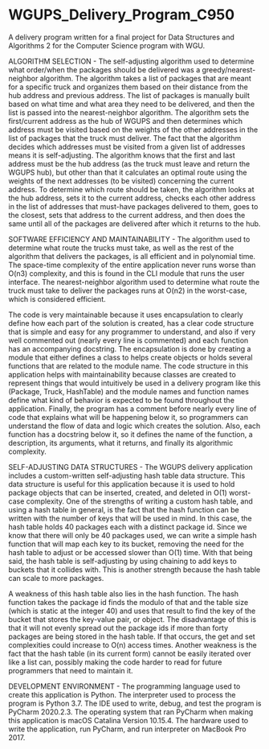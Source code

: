 # WGUPS_Delivery_Program_C950
A delivery program written for a final project for Data Structures and Algorithms 2 for the Computer Science program with WGU.

ALGORITHM SELECTION - 
The self-adjusting algorithm used to determine what order/when the packages should be delivered was a greedy/nearest-neighbor algorithm. The algorithm takes a list of packages that are meant for a specific truck and organizes them based on their distance from the hub address and previous address. The list of packages is manually built based on what time and what area they need to be delivered, and then the list is passed into the nearest-neighbor algorithm. The algorithm sets the first/current address as the hub of WGUPS and then determines which address must be visited based on the weights of the other addresses in the list of packages that the truck must deliver. The fact that the algorithm decides which addresses must be visited from a given list of addresses means it is self-adjusting. The algorithm knows that the first and last address must be the hub address (as the truck must leave and return the WGUPS hub), but other than that it calculates an optimal route using the weights of the next addresses (to be visited) concerning the current address. To determine which route should be taken, the algorithm looks at the hub address, sets it to the current address, checks each other address in the list of addresses that must-have packages delivered to them, goes to the closest, sets that address to the current address, and then does the same until all of the packages are delivered after which it returns to the hub.

SOFTWARE EFFICIENCY AND MAINTAINABILITY - 
The algorithm used to determine what route the trucks must take, as well as the rest of the algorithm that delivers the packages, is all efficient and in polynomial time. The space-time complexity of the entire application never runs worse than O(n3) complexity, and this is found in the CLI module that runs the user interface. The nearest-neighbor algorithm used to determine what route the truck must take to deliver the packages runs at O(n2) in the worst-case, which is considered efficient. 

The code is very maintainable because it uses encapsulation to clearly define how each part of the solution is created, has a clear code structure that is simple and easy for any programmer to understand, and also if very well commented out (nearly every line is commented) and each function has an accompanying docstring. The encapsulation is done by creating a module that either defines a class to helps create objects or holds several functions that are related to the module name. The code structure in this application helps with maintainability because classes are created to represent things that would intuitively be used in a delivery program like this (Package, Truck, HashTable) and the module names and function names define what kind of behavior is expected to be found throughout the application. Finally, the program has a comment before nearly every line of code that explains what will be happening below it, so programmers can understand the flow of data and logic which creates the solution. Also, each function has a docstring below it, so it defines the name of the function, a description, its arguments, what it returns, and finally its algorithmic complexity.

SELF-ADJUSTING DATA STRUCTURES - 
The WGUPS delivery application includes a custom-written self-adjusting hash table data structure. This data structure is useful for this application because it is used to hold package objects that can be inserted, created, and deleted in O(1) worst-case complexity. One of the strengths of writing a custom hash table, and using a hash table in general, is the fact that the hash function can be written with the number of keys that will be used in mind. In this case, the hash table holds 40 packages each with a distinct package id. Since we know that there will only be 40 packages used, we can write a simple hash function that will map each key to its bucket, removing the need for the hash table to adjust or be accessed slower than O(1) time. With that being said, the hash table is self-adjusting by using chaining to add keys to buckets that it collides with. This is another strength because the hash table can scale to more packages. 

A weakness of this hash table also lies in the hash function. The hash function takes the package id finds the modulo of that and the table size (which is static at the integer 40) and uses that result to find the key of the bucket that stores the key-value pair, or object. The disadvantage of this is that it will not evenly spread out the package ids if more than forty packages are being stored in the hash table. If that occurs, the get and set complexities could increase to O(n) access times. Another weakness is the fact that the hash table (in its current form) cannot be easily iterated over like a list can, possibly making the code harder to read for future programmers that need to maintain it.

DEVELOPMENT ENVIRONMENT - 
The programming language used to create this application is Python. The interpreter used to process the program is Python 3.7. The IDE used to write, debug, and test the program is PyCharm 2020.2.3. The operating system that ran PyCharm when making this application is macOS Catalina Version 10.15.4. The hardware used to write the application, run PyCharm, and run interpreter on MacBook Pro 2017. 
